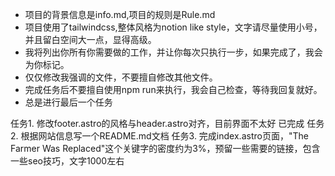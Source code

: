 - 项目的背景信息是info.md,项目的规则是Rule.md
- 项目使用了tailwindcss,整体风格为notion like style，文字请尽量使用小号，并且留白空间大一点，显得高级。
- 我将列出你所有你需要做的工作，并让你每次只执行一步，如果完成了，我会为你标记。
- 仅仅修改我强调的文件，不要擅自修改其他文件。
- 完成任务后不要擅自使用npm run来执行，我会自己检查，等待我回复就好。
- 总是进行最后一个任务

任务1. 修改footer.astro的风格与header.astro对齐，目前界面不太好 已完成
任务2. 根据网站信息写一个README.md文档
任务3. 完成index.astro页面，"The Farmer Was Replaced"这个关键字的密度约为3%，预留一些需要的链接，包含一些seo技巧，文字1000左右